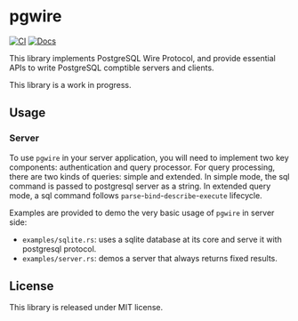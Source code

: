 # pgwire

[![CI](https://github.com/sunng87/pgwire/actions/workflows/ci.yml/badge.svg)](https://github.com/sunng87/pgwire/actions/workflows/ci.yml)
[![Docs](https://docs.rs/pgwire/badge.svg)](https://docs.rs/pgwire/latest/pgwire/)


This library implements PostgreSQL Wire Protocol, and provide essential APIs to
write PostgreSQL comptible servers and clients.

This library is a work in progress.

## Usage

### Server

To use `pgwire` in your server application, you will need to implement two key
components: authentication and query processor. For query processing, there are
two kinds of queries: simple and extended. In simple mode, the sql command is
passed to postgresql server as a string. In extended query mode, a sql command
follows `parse`-`bind`-`describe`-`execute` lifecycle.

Examples are provided to demo the very basic usage of `pgwire` in server side:

- `examples/sqlite.rs`: uses a sqlite database at its core and serve it with
  postgresql protocol.
- `examples/server.rs`: demos a server that always returns fixed results.

## License

This library is released under MIT license.
